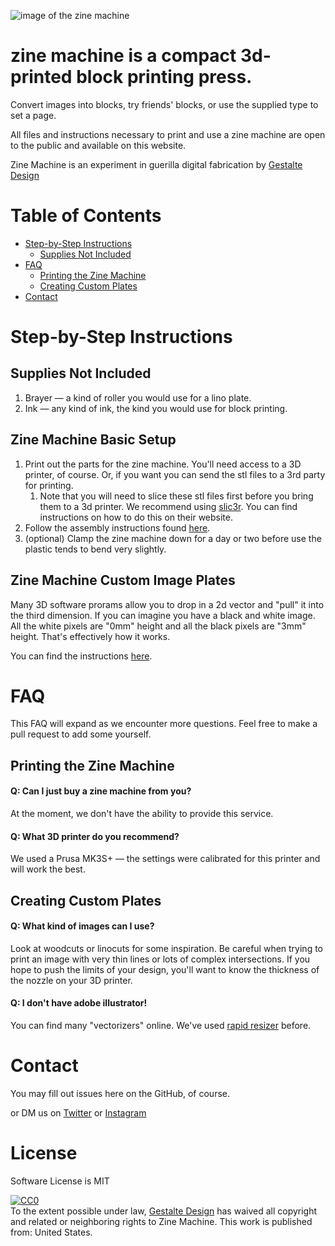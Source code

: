 ![image of the zine machine](/zine_machine.jpg)
# zine machine is a compact 3d-printed block printing press. 

Convert images into blocks, try friends' blocks, or use the supplied type to set a page.

All files and instructions necessary to print and use a zine machine are open to the public and available on this website.

Zine Machine is an experiment in guerilla digital fabrication by [Gestalte Design](https://gestalte.design)

# Table of Contents

- [Step-by-Step Instructions](#step-by-step)
  - [Supplies Not Included](##supplies-not-included)
- [FAQ](#FAQ)
  - [Printing the Zine Machine](##printing-the-zine-machine)
  - [Creating Custom Plates](##creating-custom-plates)
- [Contact](#contact) 

# Step-by-Step Instructions

## Supplies Not Included

1. Brayer — a kind of roller you would use for a lino plate.
2. Ink — any kind of ink, the kind you would use for block printing.

## Zine Machine Basic Setup
1. Print out the parts for the zine machine. You'll need access to a 3D printer, of course. Or, if you want you can send the stl files to a 3rd party for printing.
   1. Note that you will need to slice these stl files first before you bring them to a 3d printer. We recommend using [slic3r](https://slic3r.org/). You can find instructions on how to do this on their website.
2. Follow the assembly instructions found [here](Instructions/zine-machine-assembly.pdf).
3. (optional) Clamp the zine machine down for a day or two before use the plastic tends to bend very slightly.

## Zine Machine Custom Image Plates
Many 3D software prorams allow you to drop in a 2d vector and "pull" it into the third dimension. If you can imagine you have a black and white image. All the white pixels are "0mm" height and all the black pixels are "3mm" height. That's effectively how it works.

You can find the instructions [here](Instructions/creating-plates.pdf).

# FAQ

This FAQ will expand as we encounter more questions. Feel free to make a pull request to add some yourself.

## Printing the Zine Machine

#### Q: Can I just buy a zine machine from you?
At the moment, we don't have the ability to provide this service.

#### Q: What 3D printer do you recommend?
We used a Prusa MK3S+ — the settings were calibrated for this printer and will work the best.

## Creating Custom Plates

#### Q: What kind of images can I use?

Look at woodcuts or linocuts for some inspiration. Be careful when trying to print an image with very thin lines or lots of complex intersections. If you hope to push the limits of your design, you'll want to know the thickness of the nozzle on your 3D printer.

#### Q: I don't have adobe illustrator!

You can find many "vectorizers" online. We've used [rapid resizer](https://online.rapidresizer.com/tracer.php) before.

# Contact

You may fill out issues here on the GitHub, of course.

or DM us on [Twitter](https://twitter.com/gestalte_design) or [Instagram](https://instagram.com/gestalte.design)

# License

Software License is MIT

<p xmlns:dct="http://purl.org/dc/terms/" xmlns:vcard="http://www.w3.org/2001/vcard-rdf/3.0#">
  <a rel="license"
     href="http://creativecommons.org/publicdomain/zero/1.0/">
    <img src="http://i.creativecommons.org/p/zero/1.0/88x31.png" style="border-style: none;" alt="CC0" />
  </a>
  <br />
  To the extent possible under law,
  <a rel="dct:publisher"
     href="https://github.com/gestalte-design/zine-machine">
    <span property="dct:title">Gestalte Design</span></a>
  has waived all copyright and related or neighboring rights to
  <span property="dct:title">Zine Machine</span>.
This work is published from:
<span property="vcard:Country" datatype="dct:ISO3166"
      content="US" about="https://github.com/gestalte-design/zine-machine">
  United States</span>.
</p>
